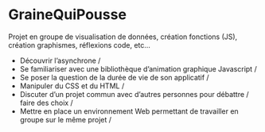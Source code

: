# GraineQuiPousse

Projet en groupe de visualisation de données, création fonctions (JS), création graphismes, réflexions code, etc...

- Découvrir l’asynchrone /
- Se familiariser avec une bibliothèque d’animation graphique Javascript /
- Se poser la question de la durée de vie de son applicatif /
- Manipuler du CSS et du HTML /
- Discuter d’un projet commun avec d’autres personnes pour débattre / faire des choix /
- Mettre en place un environnement Web permettant de travailler en groupe sur le même projet /
